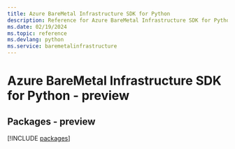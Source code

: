 ```yaml
---
title: Azure BareMetal Infrastructure SDK for Python
description: Reference for Azure BareMetal Infrastructure SDK for Python
ms.date: 02/19/2024
ms.topic: reference
ms.devlang: python
ms.service: baremetalinfrastructure
---
```

# Azure BareMetal Infrastructure SDK for Python - preview
## Packages - preview
[!INCLUDE [packages](baremetal-infrastructure-index.md)]